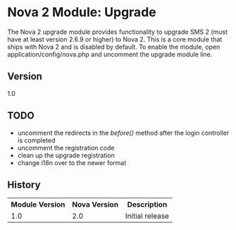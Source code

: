 # Nova 2 Module: Upgrade

The Nova 2 upgrade module provides functionality to upgrade SMS 2 (must have at least version 2.6.9 or higher) to Nova 2. This is a core module that ships with Nova 2 and is disabled by default. To enable the module, open application/config/nova.php and uncomment the upgrade module line.

## Version

1.0

## TODO

* uncomment the redirects in the _before()_ method after the login controller is completed
* uncomment the registration code
* clean up the upgrade registration
* change i18n over to the newer format

## History

<table>
	<tr>
		<th>Module Version</th><th>Nova Version</th><th>Description</th>
	</tr>
	<tr>
		<td>1.0</td><td>2.0</td><td>Initial release</td>
	</tr>
</table>